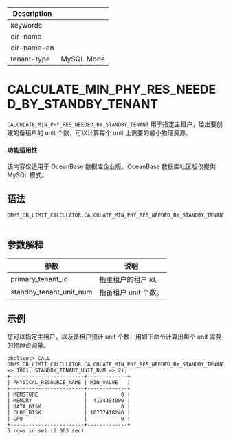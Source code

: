 | Description   |                 |
|---------------|-----------------|
| keywords      |                 |
| dir-name      |                 |
| dir-name-en   |                 |
| tenant-type   | MySQL Mode      |

# CALCULATE_MIN_PHY_RES_NEEDED_BY_STANDBY_TENANT

`CALCULATE_MIN_PHY_RES_NEEDED_BY_STANDBY_TENANT` 用于指定主租户，给出要创建的备租户的 unit 个数，可以计算每个 unit 上需要的最小物理资源。

<main id="notice" >
  <h4>功能适用性</h4>
  <p>该内容仅适用于 OceanBase 数据库企业版。OceanBase 数据库社区版仅提供 MySQL 模式。</p>
</main>

## 语法

```sql
DBMS_OB_LIMIT_CALCULATOR.CALCULATE_MIN_PHY_RES_NEEDED_BY_STANDBY_TENANT(primary_tenant_id           IN  INTEGER,
                                                                        standby_tenant_unit_num     IN  INTEGER);
```

## 参数解释

| **参数**           | **说明**                                            |
|------------------|-----------------------------------------------------|
|primary_tenant_id|指主租户的租户 id。|
|standby_tenant_unit_num|指备租户 unit 个数。|

## 示例

您可以指定主租户，以及备租户预计 unit 个数，用如下命令计算出每个 unit 需要的物理资源量。

```shell
obclient> CALL DBMS_OB_LIMIT_CALCULATOR.CALCULATE_MIN_PHY_RES_NEEDED_BY_STANDBY_TENANT(PRIMARY_TENANT_ID => 1001, STANDBY_TENANT_UNIT_NUM => 2);
+------------------------+-------------+
| PHYSICAL_RESOURCE_NAME | MIN_VALUE   |
+------------------------+-------------+
| MEMSTORE               |           0 |
| MEMORY                 |  4194304000 |
| DATA_DISK              |           0 |
| CLOG_DISK              | 10737418240 |
| CPU                    |           0 |
+------------------------+-------------+
5 rows in set (0.003 sec)
```